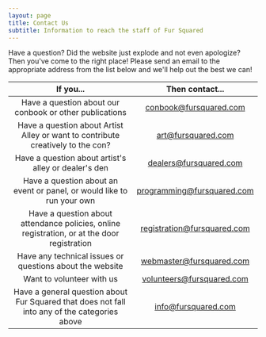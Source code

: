 ```yaml
---
layout: page
title: Contact Us
subtitle: Information to reach the staff of Fur Squared
---
```


Have a question? Did the website just explode and not even apologize? Then you've come to the right place! Please send an email to the appropriate address from the list below and we'll help out the best we can!

| If you... | Then contact... |
| :---: | :---: |
| Have a question about our conbook or other publications | [conbook@fursquared.com](mailto:conbook@fursquared.com) |
| Have a question about Artist Alley or want to contribute creatively to the con? | [art@fursquared.com](mailto:art@fursquared.com) |
| Have a question about artist's alley or dealer's den | [dealers@fursquared.com](mailto:dealers@fursquared.com) |
| Have a question about an event or panel, or would like to run your own | [programming@fursquared.com](mailto:programming@fursquared.com) |
| Have a question about attendance policies, online registration, or at the door registration | [registration@fursquared.com](mailto:registration@fursquared.com) |
| Have any technical issues or questions about the website | [webmaster@fursquared.com](mailto:webmaster@fursquared.com) |
| Want to volunteer with us | [volunteers@fursquared.com](mailto:volunteers@fursquared.com) |
|Have a general question about Fur Squared that does not fall into any of the categories above | [info@fursquared.com](mailto:info@fursquared.com) |
